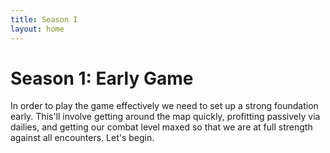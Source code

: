 ```yaml
---
title: Season I
layout: home
---
```


# Season 1: Early Game

In order to play the game effectively we need to set up a strong foundation early. This'll involve getting around the map quickly, profitting passively via dailies, and getting our combat level maxed so that we are at full strength against all encounters. Let's begin.

